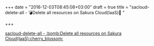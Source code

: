 +++
date = "2016-12-03T08:45:08+03:00"
draft = true
title = "sacloud-delete-all - :bomb:Delete all resources on Sakura Cloud(IaaS):cherry_blossom: "

+++

<p><a href="https://t.co/kladKiA5bg">sacloud-delete-all - :bomb:Delete all resources on Sakura Cloud(IaaS):cherry_blossom: </a></p>
